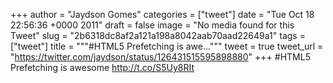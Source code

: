 
+++
author = "Jaydson Gomes"
categories = ["tweet"]
date = "Tue Oct 18 22:56:36 +0000 2011"
draft = false
image = "No media found for this Tweet"
slug = "2b6318dc8af2a121a198a8042aab70aad22649a1"
tags = ["tweet"]
title = """#HTML5 Prefetching is awe..."""
tweet = true
tweet_url = "https://twitter.com/jaydson/status/126431515595898880"
+++
#HTML5 Prefetching is awesome http://t.co/S5Uy8RIt
